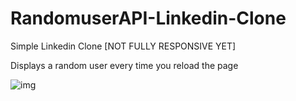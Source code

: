 # RandomuserAPI-Linkedin-Clone

Simple Linkedin Clone [NOT FULLY RESPONSIVE YET]

Displays a random user every time you reload the page 

![img](https://s6.gifyu.com/images/S6EWN.gif)
